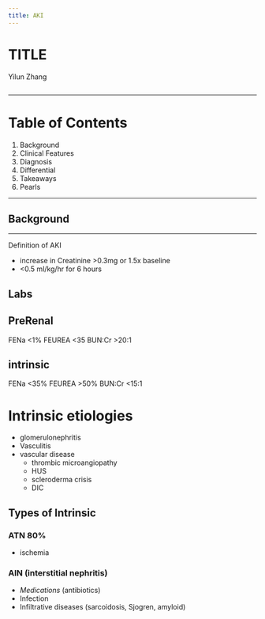 ```yaml
---
title: AKI
---
```


# TITLE
Yilun Zhang

![]()

---
# Table of Contents

1. Background
2. Clinical Features
3. Diagnosis
4. Differential
5. Takeaways
6. Pearls
---
## Background
---

Definition of AKI
- increase in Creatinine >0.3mg or 1.5x baseline
- <0.5 ml/kg/hr for 6 hours

## Labs


## PreRenal
FENa <1%
FEUREA <35
BUN:Cr >20:1

## intrinsic
FENa <35%
FEUREA >50%
BUN:Cr <15:1

# Intrinsic etiologies
- glomerulonephritis
- Vasculitis
- vascular disease
  - thrombic microangiopathy
  - HUS
  - scleroderma crisis
  - DIC

## Types of Intrinsic
### ATN **80%**
- ischemia
### AIN (interstitial nephritis)
- *Medications* (antibiotics)
- Infection
- Infiltrative diseases (sarcoidosis, Sjogren, amyloid)
